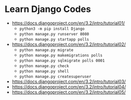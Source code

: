 # Learn Django Codes

- https://docs.djangoproject.com/en/3.2/intro/tutorial01/
  - `python3 -m pip install Django`
  - `python manage.py runserver 8080`
  - `python manage.py startapp polls`
- https://docs.djangoproject.com/en/3.2/intro/tutorial02/
  - `python manage.py migrate`
  - `python manage.py makemigrations polls`
  - `python manage.py sqlmigrate polls 0001`
  - `python manage.py check`
  - `python manage.py shell`
  - `python manage.py createsuperuser`
- https://docs.djangoproject.com/en/3.2/intro/tutorial03/
- https://docs.djangoproject.com/en/3.2/intro/tutorial04/
- https://docs.djangoproject.com/en/3.2/intro/tutorial05/

